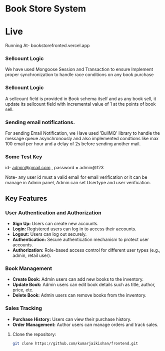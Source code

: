 # Book Store System


# Live
Running At- bookstorefronted.vercel.app

### Sellcount Logic
We have used Mongoose Session and Transaction to ensure Implement proper synchronization to handle race conditions on any book purchase


### Sellcount Logic
A sellcount field is provided in Book schema itself and as any book sell, it update its sellcount field with incremental value of 1 at the points of book sell.

### Sending email notifications.
 For sending Email Notification, we Have used 'BullMQ' library to handle the message queue asynchronously and also implemented condtions like max 100 email per hour and a delay of 2s before sending another mail.

### Some Test Key
id- admin@gmail.com , password = admin@123

Note- any user id must a valid email for email verification or it can be manage in Admin panel, Admin can set Usertype and user verification.



## Key Features


### User Authentication and Authorization
- **Sign Up:** Users can create new accounts.
- **Login:** Registered users can log in to access their accounts.
- **Logout:** Users can log out securely.
- **Authentication:** Secure authentication mechanism to protect user accounts.
- **Authorization:** Role-based access control for different user types (e.g., admin, retail user).


### Book Management
- **Create Book:** Admin users can add new books to the inventory.
- **Update Book:** Admin users can edit book details such as title, author, price, etc.
- **Delete Book:** Admin users can remove books from the inventory.

### Sales Tracking
- **Purchase History:** Users can view their purchase history.
- **Order Management:** Author users can manage orders and track sales.



1. Clone the repository:

   ```bash
   git clone https://github.com/kumarjaikishan/frontend.git

